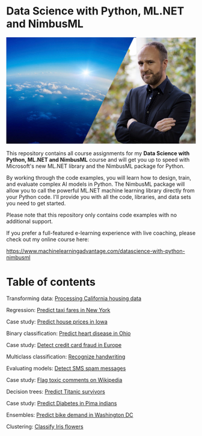 # Data Science with Python, ML.NET and NimbusML

![Data Science with Python, ML.NET and NimbusML](./assets/DSC-PY2.jpg)

This repository contains all course assignments for my **Data Science with Python, ML.NET and NimbusML** course and will get you up to speed with Microsoft's new ML.NET library and the NimbusML package for Python.

By working through the code examples, you will learn how to design, train, and evaluate complex AI models in Python. The NimbusML package will allow you to call the powerful ML.NET machine learning library directly from your Python code. I'll provide you with all the code, libraries, and data sets you need to get started.

Please note that this repository only contains code examples with no additional support. 

If you prefer a full-featured e-learning experience with live coaching, please check out my online course here:

https://www.machinelearningadvantage.com/datascience-with-python-nimbusml


# Table of contents

Transforming data: [Processing California housing data](./LoadingData/CaliforniaHousing)

Regression: [Predict taxi fares in New York](./Regression/TaxiFarePrediction)

Case study: [Predict house prices in Iowa](./Regression/HousePricePrediction)

Binary classification: [Predict heart disease in Ohio](./BinaryClassification/HeartDiseasePrediction)

Case study: [Detect credit card fraud in Europe](./BinaryClassification/FraudDetection)

Multiclass classification: [Recognize handwriting](./MulticlassClassification/DigitRecognition)

Evaluating models: [Detect SMS spam messages](./BinaryClassification/SpamDetection)

Case study: [Flag toxic comments on Wikipedia](./MulticlassClassification/FlagToxicComments)

Decision trees: [Predict Titanic survivors](./BinaryClassification/TitanicPrediction)

Case study: [Predict Diabetes in Pima indians](./BinaryClassification/DiabetesDetection)

Ensembles: [Predict bike demand in Washington DC](./Regression/BikeDemandPrediction)

Clustering: [Classify Iris flowers](./Clustering/IrisFlower)

